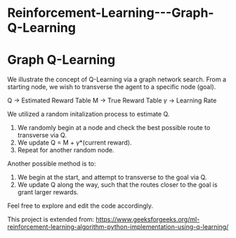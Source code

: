 # Reinforcement-Learning---Graph-Q-Learning

# Graph Q-Learning

We illustrate the concept of Q-Learning via a graph network search. From a starting node, we wish to transverse the agent to a specific node (goal).

Q -> Estimated Reward Table
M -> True Reward Table
$\gamma$ -> Learning Rate

We utilized a random initalization process to estimate Q. 
1) We randomly begin at a node and check the best possible route to transverse via Q.
2) We update Q = M + $\gamma$*(current reward).
3) Repeat for another random node.

Another possible method is to:
1) We begin at the start, and attempt to transverse to the goal via Q.
2) We update Q along the way, such that the routes closer to the goal is grant larger rewards.

Feel free to explore and edit the code accordingly.

This project is extended from: 
https://www.geeksforgeeks.org/ml-reinforcement-learning-algorithm-python-implementation-using-q-learning/
